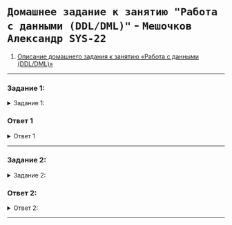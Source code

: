 # `Домашнее задание к занятию "Работа с данными (DDL/DML)"` - `Мешочков Александр SYS-22`



1. [Описание домашнего задания к занятию «Работа с данными (DDL/DML)»](https://github.com/netology-code/sdb-homeworks/blob/main/12-02.md)

---

 ### Задание 1: 
<details>
   <summary> Задание 1: </summary>

1.1. Поднимите чистый инстанс MySQL версии 8.0+. Можно использовать локальный сервер или контейнер Docker.

1.2. Создайте учётную запись sys_temp. 

1.3. Выполните запрос на получение списка пользователей в базе данных. (скриншот)

1.4. Дайте все права для пользователя sys_temp. 

1.5. Выполните запрос на получение списка прав для пользователя sys_temp. (скриншот)

1.6. Переподключитесь к базе данных от имени sys_temp.

Для смены типа аутентификации с sha2 используйте запрос: 
```sql
ALTER USER 'sys_test'@'localhost' IDENTIFIED WITH mysql_native_password BY 'password';
```
1.6. По ссылке https://downloads.mysql.com/docs/sakila-db.zip скачайте дамп базы данных.

1.7. Восстановите дамп в базу данных.

1.8. При работе в IDE сформируйте ER-диаграмму получившейся базы данных. При работе в командной строке используйте команду для получения всех таблиц базы данных. (скриншот)

*Результатом работы должны быть скриншоты обозначенных заданий, а также простыня со всеми запросами.*
</details>

### Ответ 1
<details>
  <summary>Ответ 1</summary>
1.1. Поднимите чистый инстанс MySQL версии 8.0+. Можно использовать локальный сервер или контейнер Docker.

1.2. Создайте учётную запись sys_temp. 

1.3. Выполните запрос на получение списка пользователей в базе данных. (скриншот)

#### ОТВЕТ:
![Скриншот-1](img src = "image/git/12/DDL-DML.1.jpg" width = 100%)

1.4. Дайте все права для пользователя sys_temp. 

1.5. Выполните запрос на получение списка прав для пользователя sys_temp. (скриншот)

#### ОТВЕТ:
![Скриншот-2](img src = "image/git/12/DDL-DML.2.jpg" width = 100%)

1.6. Переподключитесь к базе данных от имени sys_temp.

Для смены типа аутентификации с sha2 используйте запрос: 
```sql
ALTER USER 'sys_test'@'localhost' IDENTIFIED WITH mysql_native_password BY 'password';
```
#### ОТВЕТ:
![Скриншот-3](img src = "image/git/12/DDL-DML.3.jpg" width = 100%)

1.6. По ссылке https://downloads.mysql.com/docs/sakila-db.zip скачайте дамп базы данных.

1.7. Восстановите дамп в базу данных.

1.8. При работе в IDE сформируйте ER-диаграмму получившейся базы данных. При работе в командной строке используйте команду для получения всех таблиц базы данных. (скриншот)

#### ОТВЕТ:
![Скриншот-4](img src = "image/git/12/DDL-DML.4.jpg" width = 100%)

*Результатом работы должны быть скриншоты обозначенных заданий, а также простыня со всеми запросами.*

#### ОТВЕТ (простыня со всеми запросами):
```bash
# ssh user@158.160.19.198 -i id_rsa
$ sudo -i
# apt update
# apt install mysql-server mysql-client
# mysqladmin password -u root -p
# mysql_secure_installation
# mysql -u root -p
mysql> CREATE USER 'sys_test'@'localhost' IDENTIFIED BY 'password';
mysql> SELECT user,authentication_string,plugin,host FROM mysql.user;
mysql> GRANT ALL PRIVILEGES ON *.* TO 'sys_test'@'localhost';
mysql> show grants for 'sys_test'@'localhost';
mysql> exit
# mysql -u sys_test -p
mysql> SELECT user();
mysql> exit
# wget https://downloads.mysql.com/docs/sakila-db.zip
# apt install unzip
# unzip sakila-db.zip
# mysql -u sys_test -p
mysql> CREATE DATABASE `sakila`;
mysql> SHOW DATABASES;
mysql> exit
# export DBNAME=sakila
# mysql -u sys_test -p ${DBNAME} < /root/sakila-db/sakila-schema.sql
# mysql -u sys_test -p ${DBNAME} < /root/sakila-db/sakila-data.sql
# mysql -u sys_test -p
mysql> SHOW DATABASES;
mysql> USE sakila;
mysql> SHOW TABLES;
```
</details>


--------

 ### Задание 2: 
<details>
   <summary> Задание 2: </summary>
  
Составьте таблицу, используя любой текстовый редактор или Excel, в которой должно быть два столбца: в первом должны быть названия таблиц восстановленной базы, во втором названия первичных ключей этих таблиц. Пример: (скриншот/текст)
```
Название таблицы | Название первичного ключа
customer         | customer_id
```
</details>

 ### Ответ 2: 
<details>
   <summary> Ответ 2: </summary>
#### ОТВЕТ:
  
![Скриншот-5](img src = "image/git/12/DDL-DML.5.jpg" width = 100%)
```
Название таблицы             | Название первичного ключа
actor                        | actor_id
actor_info                   | 
address                      | address_id
category                     | category_id
city                         | city_id
country                      | country_id
customer                     | customer_id
customer_list                | 
film                         | film_id
film_actor                   | actor_id, film_id
film_category                | film_id, category_id
film_list                    | 
film_text                    | film_id
inventory                    | inventory_id
language                     | language_id
nicer_but_slower_film_list   | 
payment                      | payment_id
rental                       | rental_id
sales_by_film_category       | 
sales_by_store               | 
staff                        | staff_id
staff_list                   | 
store                        | store_id
```
</details>

--------